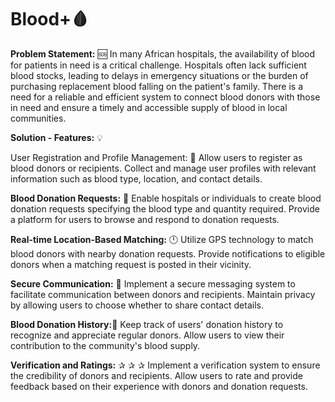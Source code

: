 # Blood+🩸 

**Problem Statement:** 🆘
In many African hospitals, the availability of blood for patients in need is a critical challenge. Hospitals often lack sufficient blood stocks, leading to delays in emergency situations or the burden of purchasing replacement blood falling on the patient's family. There is a need for a reliable and efficient system to connect blood donors with those in need and ensure a timely and accessible supply of blood in local communities.

**Solution - Features:** 💡

User Registration and Profile Management: 👤
Allow users to register as blood donors or recipients.
Collect and manage user profiles with relevant information such as blood type, location, and contact details.

**Blood Donation Requests:** 🤲
Enable hospitals or individuals to create blood donation requests specifying the blood type and quantity required.
Provide a platform for users to browse and respond to donation requests.

**Real-time Location-Based Matching:** 🕛
Utilize GPS technology to match blood donors with nearby donation requests.
Provide notifications to eligible donors when a matching request is posted in their vicinity.

**Secure Communication:** 🔐
Implement a secure messaging system to facilitate communication between donors and recipients.
Maintain privacy by allowing users to choose whether to share contact details.

**Blood Donation History:**📜
Keep track of users' donation history to recognize and appreciate regular donors.
Allow users to view their contribution to the community's blood supply.

**Verification and Ratings:** ✰ ✰ ✰
Implement a verification system to ensure the credibility of donors and recipients.
Allow users to rate and provide feedback based on their experience with donors and donation requests.
